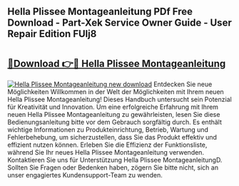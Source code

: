 ## Hella Plissee Montageanleitung PDf Free Download - Part-Xek Service Owner Guide - User Repair Edition FUlj8

# <h2><a href="http://df77da.blite.top/?on=Hella+Plissee+Montageanleitung">🔗Download 👉🔴 Hella Plissee Montageanleitung</a></h2>

[![Hella Plissee Montageanleitung new download](https://i.imgur.com/lujVjoI.png)](http://df77da.blite.top/?on=Hella+Plissee+Montageanleitung)
Entdecken Sie neue Möglichkeiten Willkommen in der Welt der Möglichkeiten mit Ihrem neuen Hella Plissee Montageanleitung! Dieses Handbuch untersucht sein Potenzial für Kreativität und Innovation. Um eine erfolgreiche Erfahrung mit Ihrem neuen Hella Plissee Montageanleitung zu gewährleisten, lesen Sie diese Bedienungsanleitung bitte vor dem Gebrauch sorgfältig durch. Es enthält wichtige Informationen zu Produkteinrichtung, Betrieb, Wartung und Fehlerbehebung, um sicherzustellen, dass Sie das Produkt effektiv und effizient nutzen können. Erleben Sie die Effizienz der Funktionsliste, während Sie Ihr neues Hella Plissee Montageanleitung verwenden. Kontaktieren Sie uns für Unterstützung Hella Plissee MontageanleitungD. Sollten Sie Fragen oder Bedenken haben, zögern Sie bitte nicht, sich an unser engagiertes Kundensupport-Team zu wenden.
